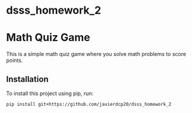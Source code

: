 # dsss_homework_2

# Math Quiz Game

This is a simple math quiz game where you solve math problems to score points.

## Installation

To install this project using pip, run:

```bash
pip install git+https://github.com/javierdcp20/dsss_homework_2